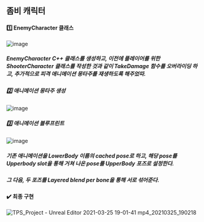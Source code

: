 ## 좀비 캐릭터

#### :one: EnemyCharacter 클래스

![image](https://user-images.githubusercontent.com/52204522/112452335-df40a300-8d99-11eb-935e-c956d993b693.png)

##### EnemyCharacter C++ 클래스를 생성하고, 이전에 플레이어를 위한 ShooterCharacter 클래스를 작성한 것과 같이 TakeDamage 함수를 오버라이딩 하고, 추가적으로 피격 애니메이션 몽타주를 재생하도록 해주었따.

##### :two: 애니메이션 몽타주 생성

![image](https://user-images.githubusercontent.com/52204522/112454263-d781fe00-8d9b-11eb-9943-63004ac233e9.png)

##### :three: 애니메이션 블루프린트

![image](https://user-images.githubusercontent.com/52204522/112454439-05674280-8d9c-11eb-8ed7-98680810100b.png)

##### 기존 애니메이션을 LowerBody 이름의 cached pose로 하고, 해당 pose를 Upperbody slot을 통해 거쳐 나온 pose를 UpperBody 포즈로 설정한다.
##### 그 다음, 두 포즈를 Layered blend per bone을 통해 서로 섞어준다.

#### :heavy_check_mark: 최종 구현

![TPS_Project - Unreal Editor 2021-03-25 19-01-41 mp4_20210325_190218](https://user-images.githubusercontent.com/52204522/112455069-b66ddd00-8d9c-11eb-9dd4-88a4b0968854.gif)

